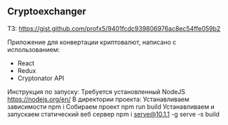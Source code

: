 ## Cryptoexchanger

ТЗ: https://gist.github.com/profx5/9401fcdc939806976ac8ec54ffe059b2

Приложение для конвертации криптовалют, написано с использованием:
* React
* Redux
* Cryptonator API

Инструкция по запуску:
Требуется установленный NodeJS https://nodejs.org/en/
В директории проекта:
Устанавливаем зависимости
npm i
Собираем проект
npm run build
Устанавливаем и запускаем статический веб сервер
npm i serve@10.1.1 -g
serve -s build
